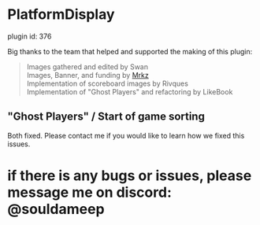 # PlatformDisplay

plugin id: 376 


Big thanks to the team that helped and supported the making of this plugin:

> Images gathered and edited by Swan \
> Images, Banner, and funding by [Mrkz](https://steamcommunity.com/id/Mrkz96/) \
> Implementation of scoreboard images by Rivques \
> Implementation of "Ghost Players" and refactoring by LikeBook

## "Ghost Players" / Start of game sorting
Both fixed.
Please contact me if you would like to learn how we fixed this issues.

# if there is any bugs or issues, please message me on discord: @souldameep
